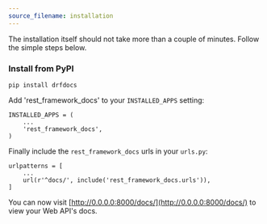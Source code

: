```yaml
---
source_filename: installation
---
```


The installation itself should not take more than a couple of minutes. Follow the simple steps below.

### Install from PyPI

    pip install drfdocs

Add 'rest_framework_docs' to your `INSTALLED_APPS` setting:

    INSTALLED_APPS = (
        ...
        'rest_framework_docs',
    )

Finally include the `rest_framework_docs` urls in your `urls.py`:

    urlpatterns = [
        ...
        url(r'^docs/', include('rest_framework_docs.urls')),
    ]

You can now visit [http://0.0.0.0:8000/docs/](http://0.0.0.0:8000/docs/) to view your Web API's docs.
